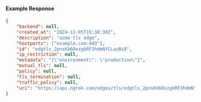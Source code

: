 <!-- Code generated for API Clients. DO NOT EDIT. -->

#### Example Response

```json
{
	"backend": null,
	"created_at": "2024-12-05T15:38:30Z",
	"description": "acme tls edge",
	"hostports": ["example.com:443"],
	"id": "edgtls_2pnsKX60xzgkRF3hdmNYCLazBs8",
	"ip_restriction": null,
	"metadata": "{\"environment\": \"production\"}",
	"mutual_tls": null,
	"policy": null,
	"tls_termination": null,
	"traffic_policy": null,
	"uri": "https://api.ngrok.com/edges/tls/edgtls_2pnsKX60xzgkRF3hdmNYCLazBs8"
}
```
